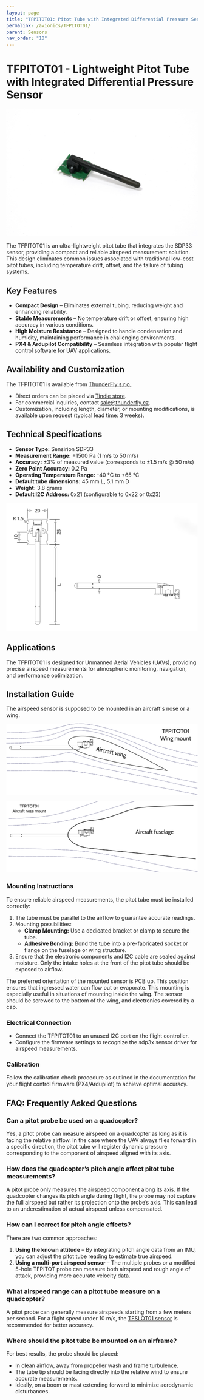 ```yaml
---
layout: page
title: "TFPITOT01: Pitot Tube with Integrated Differential Pressure Sensor"
permalink: /avionics/TFPITOT01/
parent: Sensors
nav_order: "10"
---
```


# TFPITOT01 - Lightweight Pitot Tube with Integrated Differential Pressure Sensor

![TFPITOT01 side view](TFPITOT01_side.jpg)

The TFPITOT01 is an ultra-lightweight pitot tube that integrates the SDP33 sensor, providing a compact and reliable airspeed measurement solution. This design eliminates common issues associated with traditional low-cost pitot tubes, including temperature drift, offset, and the failure of tubing systems.

## Key Features
- **Compact Design** – Eliminates external tubing, reducing weight and enhancing reliability.
- **Stable Measurements** – No temperature drift or offset, ensuring high accuracy in various conditions.
- **High Moisture Resistance** – Designed to handle condensation and humidity, maintaining performance in challenging environments.
- **PX4 & Ardupilot Compatibility** – Seamless integration with popular flight control software for UAV applications.

## Availability and Customization

The TFPITOT01 is available from [ThunderFly s.r.o.](https://www.thunderfly.cz/).
- Direct orders can be placed via [Tindie store](https://www.tindie.com/products/37220/).
- For commercial inquiries, contact sale@thunderfly.cz.
- Customization, including length, diameter, or mounting modifications, is available upon request (typical lead time: 3 weeks).

## Technical Specifications
- **Sensor Type:** Sensirion SDP33
- **Measurement Range:** ±1500 Pa (1 m/s to 50 m/s)
- **Accuracy:** ±3% of measured value (corresponds to ±1.5 m/s @ 50 m/s)
- **Zero Point Accuracy:** 0.2 Pa
- **Operating Temperature Range:** -40 °C to +65 °C
- **Default tube dimensions:** 45 mm L, 5.1 mm D
- **Weight:** 3.8 grams
- **Default I2C Address:** 0x21 (configurable to 0x22 or 0x23)

[![TFPITOT01 technical drawing](TFPITOT01_dimensions.png)](TFPITOT01_dimensions.pdf)

## Applications
The TFPITOT01 is designed for Unmanned Aerial Vehicles (UAVs), providing precise airspeed measurements for atmospheric monitoring, navigation, and performance optimization.

## Installation Guide

The airspeed sensor is supposed to be mounted in an aircraft's nose or a wing. 

![TFPITOT01 aircraft wing mount](TFPITOT01_wing_mount.png)


![TFPITOT01 aircraft nose mount](TFPITOT01_nose_mount.png)


### Mounting Instructions

To ensure reliable airspeed measurements, the pitot tube must be installed correctly:

1. The tube must be parallel to the airflow to guarantee accurate readings.
2. Mounting possibilities:
   - **Clamp Mounting:** Use a dedicated bracket or clamp to secure the tube.
   - **Adhesive Bonding:** Bond the tube into a pre-fabricated socket or flange on the fuselage or wing structure.
3. Ensure that the electronic components and I2C cable are sealed against moisture. Only the intake holes at the front of the pitot tube should be exposed to airflow.

The preferred orientation of the mounted sensor is PCB up. This position ensures that ingressed water can flow out or evaporate. This mounting is especially useful in situations of mounting inside the wing. The sensor should be screwed to the bottom of the wing, and electronics covered by a cap. 

### Electrical Connection
- Connect the TFPITOT01 to an unused I2C port on the flight controller.
- Configure the firmware settings to recognize the sdp3x sensor driver for airspeed measurements.

### Calibration
Follow the calibration check procedure as outlined in the documentation for your flight control firmware (PX4/Ardupilot) to achieve optimal accuracy.

## FAQ: Frequently Asked Questions

### Can a pitot probe be used on a quadcopter?
Yes, a pitot probe can measure airspeed on a quadcopter as long as it is facing the relative airflow. In the case where the UAV always flies forward in a specific direction, the pitot tube will register dynamic pressure corresponding to the component of airspeed aligned with its axis.  

### How does the quadcopter’s pitch angle affect pitot tube measurements?  
A pitot probe only measures the airspeed component along its axis. If the quadcopter changes its pitch angle during flight, the probe may not capture the full airspeed but rather its projection onto the probe’s axis. This can lead to an underestimation of actual airspeed unless compensated.  

### How can I correct for pitch angle effects?
There are two common approaches:  
1. **Using the known attitude** – By integrating pitch angle data from an IMU, you can adjust the pitot tube reading to estimate true airspeed.  
2. **Using a multi-port airspeed sensor** – The multiple probes or a modified 5-hole TFPITOT probe can measure both airspeed and rough angle of attack, providing more accurate velocity data.  

### What airspeed range can a pitot tube measure on a quadcopter?
A pitot probe can generally measure airspeeds starting from a few meters per second. For a flight speed under 10 m/s, the [TFSLOT01 sensor](https://docs.thunderfly.cz/avionics/TFSLOT01/) is recommended for better accuracy.  

### Where should the pitot tube be mounted on an airframe?  
For best results, the probe should be placed:  
- In clean airflow, away from propeller wash and frame turbulence.  
- The tube tip should be facing directly into the relative wind to ensure accurate measurements.  
- Ideally, on a boom or mast extending forward to minimize aerodynamic disturbances.  

